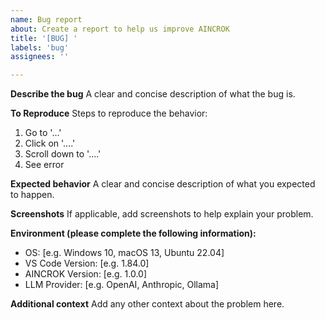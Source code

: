 ```yaml
---
name: Bug report
about: Create a report to help us improve AINCROK
title: '[BUG] '
labels: 'bug'
assignees: ''

---
```


**Describe the bug**
A clear and concise description of what the bug is.

**To Reproduce**
Steps to reproduce the behavior:
1. Go to '...'
2. Click on '....'
3. Scroll down to '....'
4. See error

**Expected behavior**
A clear and concise description of what you expected to happen.

**Screenshots**
If applicable, add screenshots to help explain your problem.

**Environment (please complete the following information):**
 - OS: [e.g. Windows 10, macOS 13, Ubuntu 22.04]
 - VS Code Version: [e.g. 1.84.0]
 - AINCROK Version: [e.g. 1.0.0]
 - LLM Provider: [e.g. OpenAI, Anthropic, Ollama]

**Additional context**
Add any other context about the problem here.